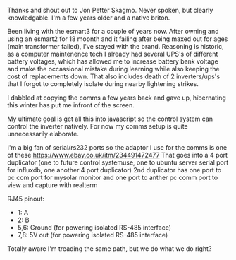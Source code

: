 Thanks and shout out to Jon Petter Skagmo.
Never spoken, but clearly knowledgable.
I'm a few years older and a native briton.

Been living with the esmart3 for a couple of years now. After owning and using an esmart2  for 18 mopnth and it failing after being maxed out for ages (main transformer failed), I've stayed with the brand. Reasoning is historic, as a computer maintenence tech I already had several UPS's of different battery voltages, which has allowed me 
to increase battery bank voltage and make the occassional mistake during learning while also keeping the cost of replacements down. That also includes death of 2 inverters/ups's that I forgot to completely isolate during nearby lightening strikes.

I dabbled at copying the comms a few years back and gave up, hibernating this winter has put me infront of the screen.

My ultimate goal is get all this into javascript so the control system can control the inverter natively.
For now my comms setup is quite unnecessarily elaborate.

I'm a big fan of serial/rs232 ports so the adaptor I use for the comms is one of these https://www.ebay.co.uk/itm/234491472477
That goes into a 4 port duplicator (one to future control systemuse, one to ubuntu server serial port for influxdb, one another 4 port duplicator)
2nd duplicator has one port to pc com port for mysolar monitor and one port to anther pc comm port to view and capture with realterm

RJ45 pinout:
* 1: A
* 2: B
* 5,6: Ground (for powering isolated RS-485 interface)
* 7,8: 5V out (for powering isolated RS-485 interface)

Totally aware I'm treading the same path, but we do what we do right?
